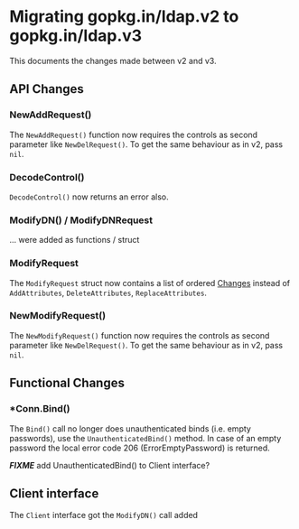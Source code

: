 # Migrating gopkg.in/ldap.v2 to gopkg.in/ldap.v3

This documents the changes made between v2 and v3. 

## API Changes

### NewAddRequest()

The `NewAddRequest()` function now requires the controls as second parameter
like `NewDelRequest()`. To get the same behaviour as in v2, pass `nil`.

### DecodeControl()

`DecodeControl()` now returns an error also.

### ModifyDN() / ModifyDNRequest

... were added as functions / struct

### ModifyRequest

The `ModifyRequest` struct now contains a list of ordered [Changes](https://godoc.org/gopkg.in/ldap.v3#ModifyRequest)
instead of `AddAttributes`, `DeleteAttributes`, `ReplaceAttributes`.

### NewModifyRequest()

The `NewModifyRequest()` function now requires the controls as second parameter
like `NewDelRequest()`. To get the same behaviour as in v2, pass `nil`.

## Functional Changes

### *Conn.Bind() 

The `Bind()` call no longer does unauthenticated binds (i.e. empty passwords),
use the `UnauthenticatedBind()` method. In case of an empty password the
local error code 206 (ErrorEmptyPassword) is returned.

***FIXME*** add UnauthenticatedBind() to Client interface?

## Client interface

The `Client` interface got the `ModifyDN()` call added

